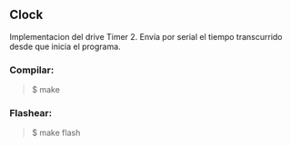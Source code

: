 ## Clock 
Implementacion del drive Timer 2. Envía por serial el tiempo transcurrido desde que inicia el programa.

### Compilar:
> $ make

### Flashear: 
> $ make flash